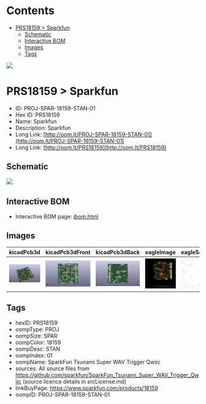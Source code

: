 



Contents
========

* [PRS18159 > Sparkfun](#prs18159--sparkfun)
	* [Schematic](#schematic)
	* [Interactive BOM](#interactive-bom)
	* [Images](#images)
	* [Tags](#tags)
  
![][im]
# PRS18159 > Sparkfun

- ID: PROJ-SPAR-18159-STAN-01
- Hex ID: PRS18159
- Name: Sparkfun
- Description: Sparkfun
- Long Link: [http://oom.lt/PROJ-SPAR-18159-STAN-01](http://oom.lt/PROJ-SPAR-18159-STAN-01)
- Long Link: [http://oom.lt/PRS18159](http://oom.lt/PRS18159)

## Schematic
  
![][schem]
## Interactive BOM

- Interactive BOM page: [ibom.html](https://htmlpreview.github.io/?https://github.com/oomlout/oomlout_OOMP_projects/blob/main/PROJ-SPAR-18159-STAN-01/kicad/bom/ibom.html)

## Images
  
  

|kicadPcb3d|kicadPcb3dFront|kicadPcb3dBack|eagleImage|eagleSchemImage|
| :---: | :---: | :---: | :---: | :---: |
|[![kicadPcb3d](kicadPcb3d_140.png)](kicadPcb3d.png)|[![kicadPcb3dFront](kicadPcb3dFront_140.png)](kicadPcb3dFront.png)|[![kicadPcb3dBack](kicadPcb3dBack_140.png)](kicadPcb3dBack.png)|[![eagleImage](eagleImage_140.png)](eagleImage.png)|[![eagleSchemImage](eagleSchemImage_140.png)](eagleSchemImage.png)|

## Tags

- hexID: PRS18159
- oompType: PROJ
- oompSize: SPAR
- oompColor: 18159
- oompDesc: STAN
- oompIndex: 01
- oompName: SparkFun Tsunami Super WAV Trigger Qwiic
- sources: All source files from https://github.com/sparkfun/SparkFun_Tsunami_Super_WAV_Trigger_Qwiic (source licence details in srcLicense.md)
- linkBuyPage: https://www.sparkfun.com/products/18159
- oompID: PROJ-SPAR-18159-STAN-01



[im]: kicadPcb3d_450.png
[schem]: eagleSchemImage.png

